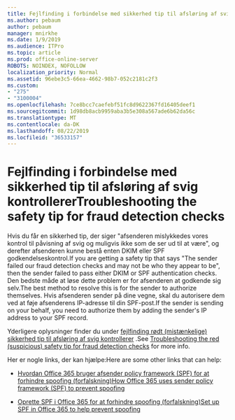 ```yaml
---
title: Fejlfinding i forbindelse med sikkerhed tip til afsløring af svig kontrollerer
ms.author: pebaum
author: pebaum
manager: mnirkhe
ms.date: 1/9/2019
ms.audience: ITPro
ms.topic: article
ms.prod: office-online-server
ROBOTS: NOINDEX, NOFOLLOW
localization_priority: Normal
ms.assetid: 96ebe3c5-66ea-4662-98b7-052c2181c2f3
ms.custom:
- "275"
- "3100004"
ms.openlocfilehash: 7ce8bcc7caefebf51fc8d9622367fd16405deef1
ms.sourcegitcommit: 1d98db8acb9959aba3b5e308a567ade6b62da56c
ms.translationtype: MT
ms.contentlocale: da-DK
ms.lasthandoff: 08/22/2019
ms.locfileid: "36533157"
---
```

# <a name="troubleshooting-the-safety-tip-for-fraud-detection-checks"></a><span data-ttu-id="d413b-102">Fejlfinding i forbindelse med sikkerhed tip til afsløring af svig kontrollerer</span><span class="sxs-lookup"><span data-stu-id="d413b-102">Troubleshooting the safety tip for fraud detection checks</span></span>

<span data-ttu-id="d413b-103">Hvis du får en sikkerhed tip, der siger "afsenderen mislykkedes vores kontrol til påvisning af svig og muligvis ikke som de ser ud til at være", og derefter afsenderen kunne bestå enten DKIM eller SPF godkendelseskontrol.</span><span class="sxs-lookup"><span data-stu-id="d413b-103">If you are getting a safety tip that says "The sender failed our fraud detection checks and may not be who they appear to be", then the sender failed to pass either DKIM or SPF authentication checks.</span></span> <span data-ttu-id="d413b-104">Den bedste måde at løse dette problem er for afsenderen at godkende sig selv.</span><span class="sxs-lookup"><span data-stu-id="d413b-104">The best method to resolve this is for the sender to authorize themselves.</span></span> <span data-ttu-id="d413b-105">Hvis afsenderen sender på dine vegne, skal du autorisere dem ved at føje afsenderens IP-adresse til din SPF-post.</span><span class="sxs-lookup"><span data-stu-id="d413b-105">If the sender is sending on your behalf, you need to authorize them by adding the sender's IP address to your SPF record.</span></span>
  
<span data-ttu-id="d413b-106">Yderligere oplysninger finder du under [fejlfinding rødt (mistænkelige) sikkerhed tip til afsløring af svig kontrollerer](https://blogs.msdn.microsoft.com/tzink/2016/11/02/troubleshooting-the-red-suspicious-safety-tip-for-fraud-detection-checks/) .</span><span class="sxs-lookup"><span data-stu-id="d413b-106">See [Troubleshooting the red (suspicious) safety tip for fraud detection checks](https://blogs.msdn.microsoft.com/tzink/2016/11/02/troubleshooting-the-red-suspicious-safety-tip-for-fraud-detection-checks/) for more info.</span></span>
  
<span data-ttu-id="d413b-107">Her er nogle links, der kan hjælpe:</span><span class="sxs-lookup"><span data-stu-id="d413b-107">Here are some other links that can help:</span></span>
  
- [<span data-ttu-id="d413b-108">Hvordan Office 365 bruger afsender policy framework (SPF) for at forhindre spoofing (forfalskning)</span><span class="sxs-lookup"><span data-stu-id="d413b-108">How Office 365 uses sender policy framework (SPF) to prevent spoofing</span></span>](https://docs.microsoft.com/office365/SecurityCompliance/how-office-365-uses-spf-to-prevent-spoofing)

- [<span data-ttu-id="d413b-109">Oprette SPF i Office 365 for at forhindre spoofing (forfalskning)</span><span class="sxs-lookup"><span data-stu-id="d413b-109">Set up SPF in Office 365 to help prevent spoofing</span></span>](https://docs.microsoft.com/office365/SecurityCompliance/set-up-spf-in-office-365-to-help-prevent-spoofing)
